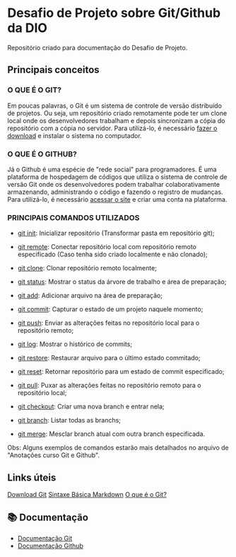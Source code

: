 # Desafio de Projeto sobre Git/Github da DIO

Repositório criado para documentação do Desafio de Projeto.

## Principais conceitos

### O QUE É O GIT?

Em poucas palavras, o Git é um sistema de controle de versão distribuído de projetos. Ou seja, um repositório criado remotamente pode ter um clone local onde os desenvolvedores trabalham e depois sincronizam a cópia do repositório com a cópia no servidor. Para utilizá-lo, é necessário [fazer o download](https://git-scm.com/downloads) e instalar o sistema no computador.

### O QUE É O GITHUB?

Já o Github é uma espécie de "rede social" para programadores. É uma plataforma de hospedagem de códigos que utiliza o sistema de controle de versão Git onde os desenvolvedores podem trabalhar colaborativamente armazenando, administrando o código e fazendo o registro de mudanças. Para utilizá-lo, é necessário [acessar o site](https://github.com/) e criar uma conta na plataforma.

### PRINCIPAIS COMANDOS UTILIZADOS

- [git init](https://git-scm.com/docs/git-init): Inicializar repositório (Transformar pasta em repositório git);

- [git remote](https://git-scm.com/docs/git-remote): Conectar repositório local com repositório remoto especificado (Caso tenha sido criado localmente e não clonado);

- [git clone](https://git-scm.com/docs/git-clone): Clonar repositório remoto localmente;

- [git status](https://git-scm.com/docs/git-status): Mostrar o status da árvore de trabalho e área de preparação;

- [git add](https://git-scm.com/docs/git-add): Adicionar arquivo na área de preparação;

- [git commit](https://git-scm.com/docs/git-commit): Capturar o estado de um projeto naquele momento;

- [git push](https://git-scm.com/docs/git-push): Enviar as alterações feitas no repositório local para o repositório remoto;

- [git log](https://git-scm.com/docs/git-log): Mostrar o histórico de commits;

- [git restore](https://git-scm.com/docs/git-restore): Restaurar arquivo para o último estado commitado;

- [git reset](https://git-scm.com/docs/git-reset): Retornar repositório para um estado de commit especificado;

- [git pull](https://git-scm.com/docs/git-pull): Puxar as alterações feitas no repositório remoto para o repositório local;

- [git checkout](https://git-scm.com/docs/git-checkout): Criar uma nova branch e entrar nela;

- [git branch](https://git-scm.com/docs/git-branch): Listar todas as branchs;

- [git merge](https://git-scm.com/docs/git-merge): Mesclar branch atual com outra branch especificada.

Obs: Alguns exemplos de comandos estarão mais detalhados no arquivo de "Anotações curso Git e Github".

## Links úteis

[Download Git](https://git-scm.com/downloads)
[Sintaxe Básica Markdown](https://www.markdownguide.org/basic-syntax/)
[O que é o Git?](https://learn.microsoft.com/pt-br/devops/develop/git/what-is-git)

## :books: Documentação

- [Documentação Git](https://git-scm.com/doc)
- [Documentação Github](https://docs.github.com/pt)
